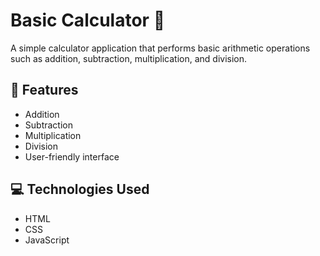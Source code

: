 # Basic Calculator 🧮

A simple calculator application that performs basic arithmetic operations such as addition, subtraction, multiplication, and division.

## 🚀 Features

- Addition
- Subtraction
- Multiplication
- Division
- User-friendly interface

## 💻 Technologies Used

- HTML
- CSS 
- JavaScript
